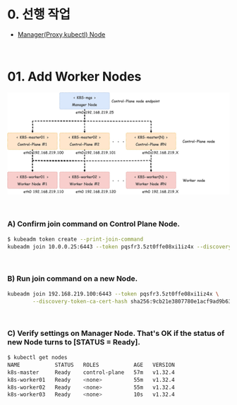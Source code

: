 # 0. 선행 작업

- [Manager(Proxy,kubectl) Node](https://github.com/revenge1005/k8s-cluster-setup/tree/main/03.%20multi-node_Dashboard/03-1.%20Manager(Proxy%2Ckubectl)%20Node)

<br>

# 01. Add Worker Nodes

![multi-node](https://github.com/revenge1005/k8s-cluster-setup/blob/main/multi-node-configuration.png)

<BR>

### A) Confirm join command on Control Plane Node.

```bash
$ kubeadm token create --print-join-command
kubeadm join 10.0.0.25:6443 --token pqsfr3.5zt0ffe08xi1iz4x --discovery-token-ca-cert-hash sha256:9cb21e3807780e1acf9ad9b6369ce54b1141ecf007d099675b23b6c3368494c9
```

<BR>

### B) Run join command on a new Node.

```bash
kubeadm join 192.168.219.100:6443 --token pqsfr3.5zt0ffe08xi1iz4x \
        --discovery-token-ca-cert-hash sha256:9cb21e3807780e1acf9ad9b6369ce54b1141ecf007d099675b23b6c3368494c9 
```

<BR>

### C) Verify settings on Manager Node. That's OK if the status of new Node turns to [STATUS = Ready].

```bash
$ kubectl get nodes
NAME           STATUS   ROLES           AGE   VERSION
k8s-master     Ready    control-plane   57m   v1.32.4
k8s-worker01   Ready    <none>          55m   v1.32.4
k8s-worker02   Ready    <none>          55m   v1.32.4
k8s-worker03   Ready    <none>          10s   v1.32.4
```